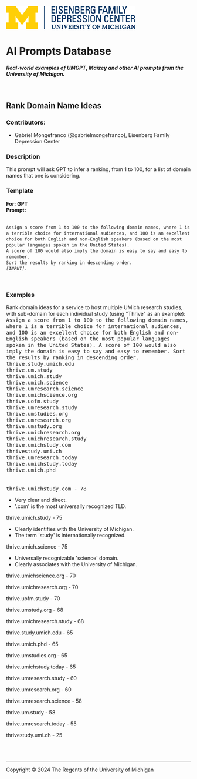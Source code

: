 ![Depression Center Logo](https://github.com/DepressionCenter/.github/blob/main/images/EFDCLogo_375w.png "depressioncenter.org")


# **AI Prompts Database**
#### *__Real-world examples of UMGPT, Maizey and other AI prompts from the University of Michigan.__*

<br />

## Rank Domain Name Ideas

### Contributors:
+ Gabriel Mongefranco (@gabrielmongefranco), Eisenberg Family Depression Center

### Description
This prompt will ask GPT to infer a ranking, from 1 to 100, for a list of domain names that one is considering.

### Template
**For: GPT**  <br />
**Prompt:**
<pre><code>
Assign a score from 1 to 100 to the following domain names, where 1 is a terrible choice for international audiences, and 100 is an excellent choice for both English and non-English speakers (based on the most popular languages spoken in the United States).  
A score of 100 would also imply the domain is easy to say and easy to remember.  
Sort the results by ranking in descending order.  
<var>[INPUT]</var>.
</code></pre>
<br />


### Examples

Rank domain ideas for a service to host multiple UMich research studies, with sub-domain for each individual study (using "Thrive" as an example):<br />
<kbd>
Assign a score from 1 to 100 to the following domain names, where 1 is a terrible choice for international audiences, and 100 is an excellent choice for both English and non-English speakers (based on the most popular languages spoken in the United States). A score of 100 would also imply the domain is easy to say and easy to remember. Sort the results by ranking in descending order.
thrive.study.umich.edu  
thrive.um.study  
thrive.umich.study  
thrive.umich.science  
thrive.umresearch.science  
thrive.umichscience.org  
thrive.uofm.study  
thrive.umresearch.study  
thrive.umstudies.org  
thrive.umresearch.org  
thrive.umstudy.org  
thrive.umichresearch.org  
thrive.umichresearch.study  
thrive.umichstudy.com  
thrivestudy.umi.ch  
thrive.umresearch.today  
thrive.umichstudy.today  
thrive.umich.phd  
</kbd><br /><br />
<samp>
thrive.umichstudy.com - 78
+ Very clear and direct.
+ '.com' is the most universally recognized TLD.

thrive.umich.study - 75
+ Clearly identifies with the University of Michigan.
+ The term 'study' is internationally recognized.

thrive.umich.science - 75
+ Universally recognizable 'science' domain.
+ Clearly associates with the University of Michigan.

thrive.umichscience.org - 70

thrive.umichresearch.org - 70

thrive.uofm.study - 70

thrive.umstudy.org - 68

thrive.umichresearch.study - 68

thrive.study.umich.edu - 65

thrive.umich.phd - 65

thrive.umstudies.org - 65

thrive.umichstudy.today - 65

thrive.umresearch.study - 60

thrive.umresearch.org - 60

thrive.umresearch.science - 58

thrive.um.study - 58

thrive.umresearch.today - 55

thrivestudy.umi.ch - 25

</samp><br /><br />



----

Copyright © 2024 The Regents of the University of Michigan
